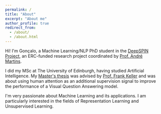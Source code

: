```yaml
---
permalink: /
title: "About"
excerpt: "About me"
author_profile: true
redirect_from: 
  - /about/
  - /about.html
---
```


Hi! I'm Gonçalo, a Machine Learning/NLP PhD student in the [DeepSPIN Project](https://deep-spin.github.io/), an ERC-funded research project coordinated by [Prof. André Martins](https://andre-martins.github.io/).

I did my MSc at The University of Edinburgh, having studied Artificial Intelligence. My [Master's thesis](https://github.com/goncalomcorreia/vqa_human_attention) was advised by [Prof. Frank Keller](http://homepages.inf.ed.ac.uk/keller/) and was about using human attention as an additional supervision signal to improve the performance of a Visual Question Answering model.

I'm very passionate about Machine Learning and its applications. I am particularly interested in the fields of Representation Learning and Unsupervised Learning.